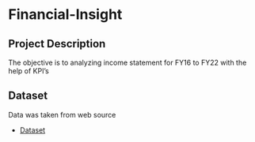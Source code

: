 # Financial-Insight
## Project Description
The objective is to analyzing income statement for FY16 to FY22 with the help of KPI’s
## Dataset
Data was taken from web source
-	<a href="https://github.com/Pravin12131/Financial-Insight/blob/main/DATA.xlsx">Dataset</a>

